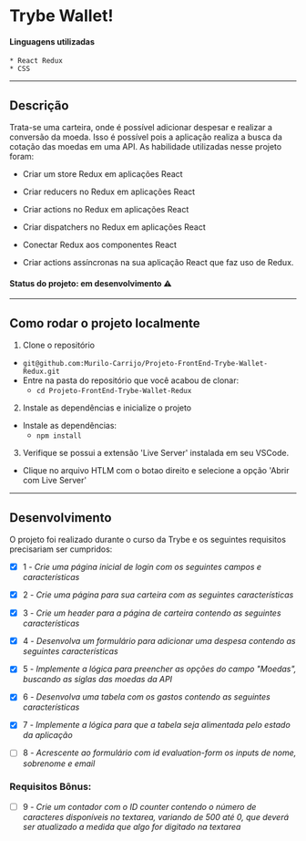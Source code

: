# Trybe Wallet!

#### Linguagens utilizadas

    * React Redux
    * CSS

---

## Descrição

Trata-se uma carteira, onde é possível adicionar despesar e realizar a conversão da moeda. Isso é possível pois a aplicação realiza a busca da cotação das moedas em uma API. As habilidade utilizadas nesse projeto foram:

  * Criar um store Redux em aplicações React

  * Criar reducers no Redux em aplicações React

  * Criar actions no Redux em aplicações React

  * Criar dispatchers no Redux em aplicações React

  * Conectar Redux aos componentes React

  * Criar actions assíncronas na sua aplicação React que faz uso de Redux.


#### Status do projeto: em desenvolvimento ⚠️

---

## Como rodar o projeto localmente

1. Clone o repositório
  * `git@github.com:Murilo-Carrijo/Projeto-FrontEnd-Trybe-Wallet-Redux.git`
  * Entre na pasta do repositório que você acabou de clonar:
    * `cd Projeto-FrontEnd-Trybe-Wallet-Redux`

2. Instale as dependências e inicialize o projeto
  * Instale as dependências:
    * `npm install`

3. Verifique se possui a extensão 'Live Server' instalada em seu VSCode.
  * Clique no arquivo HTLM com o botao direito e selecione a opção 'Abrir com Live Server'

---

## Desenvolvimento

O projeto foi realizado durante o curso da Trybe e os seguintes requisitos precisariam ser cumpridos: 

  - [X]  1 - _Crie uma página inicial de login com os seguintes campos e características_
  
  - [X]  2 - _Crie uma página para sua carteira com as seguintes características_
  
  - [X]  3 - _Crie um header para a página de carteira contendo as seguintes características_
  
  - [X]  4 - _Desenvolva um formulário para adicionar uma despesa contendo as seguintes características_
  
  - [X]  5 - _Implemente a lógica para preencher as opções do campo "Moedas", buscando as siglas das moedas da API_
  
  - [X]  6 - _Desenvolva uma tabela com os gastos contendo as seguintes características_
  
  - [X]  7 - _Implemente a lógica para que a tabela seja alimentada pelo estado da aplicação_
  
  - [ ]  8 - _Acrescente ao formulário com id evaluation-form os inputs de nome, sobrenome e email_
  
  ### Requisitos Bônus:

  - [ ] 9 - _Crie um contador com o ID counter contendo o número de caracteres disponíveis no textarea, variando de 500 até 0, que deverá ser atualizado a medida que algo for digitado na textarea_
  